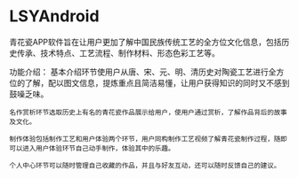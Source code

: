 # LSYAndroid
   青花瓷APP软件旨在让用户更加了解中国民族传统工艺的全方位文化信息，包括历史传承、技术特点、工艺流程、制作材料、形态色彩工艺等。

功能介绍：
    基本介绍环节使用户从唐、宋、元、明、清历史对陶瓷工艺进行全方位的了解，配以图文信息，提炼重点且简洁易懂，让用户获得知识的同时又不感到鼓噪乏味。
    
    名作赏析环节选取历史上有名的青花瓷作品展示给用户，使用户通过赏析，了解作品背后的故事及文化。

    制作体验包括制作工艺和用户体验两个环节，用户同构制作工艺视频了解青花瓷制作过程，随即可以进入用户体验环节自己动手制作，体验其中的乐趣。

    个人中心环节可以随时管理自己收藏的作品，并且与好友互动，还可以随时反馈自己的建议。

